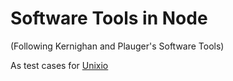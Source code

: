 Software Tools in Node
======================

(Following Kernighan and Plauger's Software Tools)

As test cases for [Unixio](https://github.com/ericfischer/unixio)
